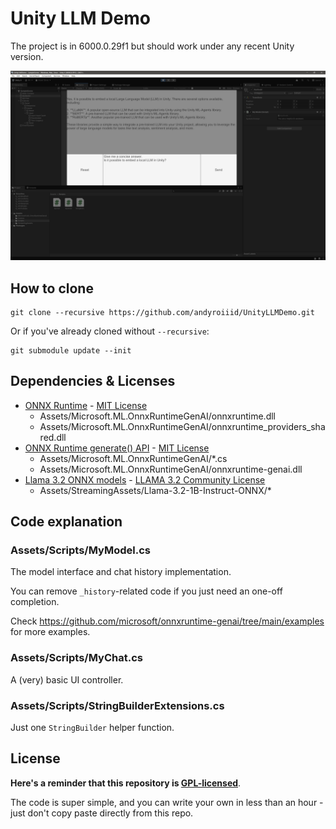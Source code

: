 ﻿# Unity LLM Demo

The project is in 6000.0.29f1 but should work under any recent Unity version.

![Screenshot](Screenshot.png)

## How to clone

```shell
git clone --recursive https://github.com/andyroiiid/UnityLLMDemo.git
```

Or if you've already cloned without `--recursive`:

```shell
git submodule update --init
```

## Dependencies & Licenses

- [ONNX Runtime](https://github.com/microsoft/onnxruntime) - [MIT License](https://github.com/microsoft/onnxruntime/blob/main/LICENSE)
    - Assets/Microsoft.ML.OnnxRuntimeGenAI/onnxruntime.dll
    - Assets/Microsoft.ML.OnnxRuntimeGenAI/onnxruntime_providers_shared.dll
- [ONNX Runtime generate() API](https://github.com/microsoft/onnxruntime-genai) - [MIT License](https://github.com/microsoft/onnxruntime-genai/blob/main/LICENSE)
    - Assets/Microsoft.ML.OnnxRuntimeGenAI/*.cs
    - Assets/Microsoft.ML.OnnxRuntimeGenAI/onnxruntime-genai.dll
- [Llama 3.2 ONNX models](https://huggingface.co/onnx-community/Llama-3.2-1B-Instruct-ONNX) - [LLAMA 3.2 Community License](https://github.com/meta-llama/llama-models/blob/main/models/llama3_2/LICENSE)
    - Assets/StreamingAssets/Llama-3.2-1B-Instruct-ONNX/*

## Code explanation

### Assets/Scripts/MyModel.cs

The model interface and chat history implementation.

You can remove `_history`-related code if you just need an one-off completion.

Check https://github.com/microsoft/onnxruntime-genai/tree/main/examples for more examples.

### Assets/Scripts/MyChat.cs

A (very) basic UI controller.

### Assets/Scripts/StringBuilderExtensions.cs

Just one `StringBuilder` helper function.

## License

**Here's a reminder that this repository is [GPL-licensed](LICENSE)**.

The code is super simple, and you can write your own in less than an hour - just don't copy paste directly from this
repo.
